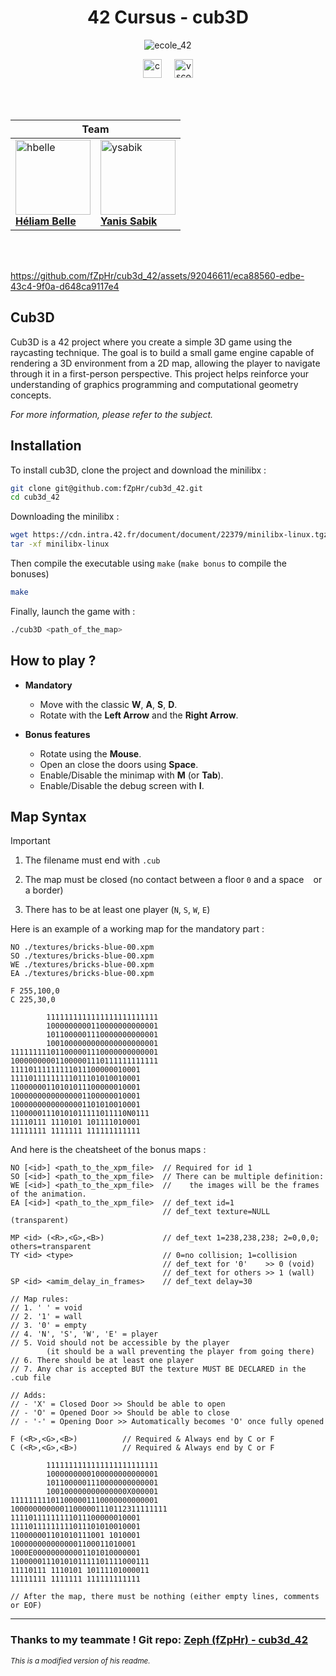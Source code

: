 <div align="center">

# 42 Cursus - cub3D

![ecole_42](https://github.com/ayogun/42-project-badges/blob/main/badges/cub3dm.png?raw=true)

<img src="https://cdn.jsdelivr.net/gh/devicons/devicon/icons/c/c-original.svg" height="30" alt="c" />
<img width="12" />
<img src="https://cdn.jsdelivr.net/gh/devicons/devicon/icons/vscode/vscode-original.svg" height="30" alt="vscode" />

<br><br>

<table><thead><tr>
	<th colspan=2><strong id="team">Team</strong></th>
</tr></thead><tbody><tr>
	<td>
		<a href="https://profile.intra.42.fr/users/hbelle" target="_blank">
			<img src="https://cdn.intra.42.fr/users/55a660712aea8550796f5bca9f1643bc/hbelle.jpg" height="120" alt="hbelle" />
			<br>
			<strong>Héliam Belle</strong>
		</a>
	</td>
	<td>
		<a href="https://profile.intra.42.fr/users/ysabik" target="_blank">
			<img src="https://cdn.intra.42.fr/users/1046eb06e67db02233dde6a9528d95bc/ysabik.jpg" height="120" alt="ysabik" />
			<br>
			<strong>Yanis Sabik</strong>
		</a>
	</td>
</tr></tbody></table>

<br><br>

</div>


https://github.com/fZpHr/cub3d_42/assets/92046611/eca88560-edbe-43c4-9f0a-d648ca9117e4


## Cub3D

Cub3D is a 42 project where you create a simple 3D game using the raycasting technique.
The goal is to build a small game engine capable of rendering a 3D environment from a 2D map,
allowing the player to navigate through it in a first-person perspective. This project helps
reinforce your understanding of graphics programming and computational geometry concepts.

*For more information, please refer to the subject.*


## Installation

To install cub3D, clone the project and download the minilibx :
```bash
git clone git@github.com:fZpHr/cub3d_42.git
cd cub3d_42
```

Downloading the minilibx :
```bash
wget https://cdn.intra.42.fr/document/document/22379/minilibx-linux.tgz
tar -xf minilibx-linux
```

Then compile the executable using `make` (`make bonus` to compile the bonuses)
```bash
make
```

Finally, launch the game with :
```bash
./cub3D <path_of_the_map>
```


## How to play ?

- **Mandatory**
  - Move with the classic **W**, **A**, **S**, **D**.
  - Rotate with the **Left Arrow** and the **Right Arrow**.

- **Bonus features**
  - Rotate using the **Mouse**.
  - Open an close the doors using **Space**.
  - Enable/Disable the minimap with **M** (or **Tab**).
  - Enable/Disable the debug screen with **I**.


## Map Syntax

> [!IMPORTANT]
> 
> 1. The filename must end with `.cub`
> 
> 2. The map must be closed (no contact between a floor `0` and a space ` ` or a border)
> 
> 3. There has to be at least one player (`N`, `S`, `W`, `E`)

Here is an example of a working map for the mandatory part :
```cub
NO ./textures/bricks-blue-00.xpm
SO ./textures/bricks-blue-00.xpm
WE ./textures/bricks-blue-00.xpm
EA ./textures/bricks-blue-00.xpm

F 255,100,0
C 225,30,0

        1111111111111111111111111
        1000000000110000000000001
        1011000001110000000000001
        1001000000000000000000001
111111111011000001110000000000001
100000000011000001110111111111111
11110111111111011100000010001
11110111111111011101010010001
11000000110101011100000010001
10000000000000001100000010001
10000000000000001101010010001
11000001110101011111011110N0111
11110111 1110101 101111010001
11111111 1111111 111111111111
```
And here is the cheatsheet of the bonus maps :
```cub
NO [<id>] <path_to_the_xpm_file>  // Required for id 1
SO [<id>] <path_to_the_xpm_file>  // There can be multiple definition:
WE [<id>] <path_to_the_xpm_file>  //    the images will be the frames of the animation.
EA [<id>] <path_to_the_xpm_file>  // def_text id=1
                                  // def_text texture=NULL (transparent)

MP <id> (<R>,<G>,<B>)             // def_text 1=238,238,238; 2=0,0,0; others=transparent
TY <id> <type>                    // 0=no collision; 1=collision
                                  // def_text for '0'    >> 0 (void)
                                  // def_text for others >> 1 (wall)
SP <id> <amim_delay_in_frames>    // def_text delay=30

// Map rules:
// 1. ' ' = void
// 2. '1' = wall
// 3. '0' = empty
// 4. 'N', 'S', 'W', 'E' = player
// 5. Void should not be accessible by the player
        (it should be a wall preventing the player from going there)
// 6. There should be at least one player
// 7. Any char is accepted BUT the texture MUST BE DECLARED in the .cub file

// Adds:
// - 'X' = Closed Door >> Should be able to open
// - 'O' = Opened Door >> Should be able to close
// - '-' = Opening Door >> Automatically becomes 'O' once fully opened

F (<R>,<G>,<B>)          // Required & Always end by C or F
C (<R>,<G>,<B>)          // Required & Always end by C or F

        1111111111111111111111111
        1000000000100000000000001
        1011000001110000000000001
        100100000000000000X000001
111111111011000001110000000000001
10000000000011000001110112311111111
11110111111111011100000010001
11110111111111011101010010001
110000001101010111001 1010001
1000000000000001100011010001
1000E000000000001101010000001
1100000111010101111101111000111
11110111 1110101 10111101000011
11111111 1111111 111111111111

// After the map, there must be nothing (either empty lines, comments or EOF)
```

---

### Thanks to my teammate ! Git repo: [Zeph (fZpHr) - cub3d_42](https://github.com/fZpHr/cub3d_42)

<sup><i>This is a modified version of his readme.</i><sup>
